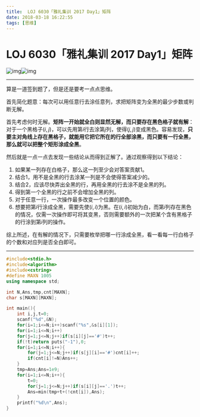 ```yaml
---
title:  LOJ 6030「雅礼集训 2017 Day1」矩阵
date: 2018-03-18 16:22:55
tags: [思维]
---
```

# LOJ 6030「雅礼集训 2017 Day1」矩阵

![img](http://oi.nks.edu.cn/Content/Uploads/yy2.jpg)![img](http://oi.nks.edu.cn/Content/Uploads/yy22.jpg)

---



算是一道签到题了，但是还是要考一点点思维。

首先简化题意：每次可以用任意行去涂任意列，求把矩阵变为全黑的最少步数或判断无解。



首先考虑何时无解。**矩阵一开始就全白则显然无解，而只要存在黑色格子就有解**：对于一个黑格子$(i,j)$，可以先用第$i$行去涂第$j$列，使得$(j,j)$变成黑色。容易发现，**只要主对角线上存在黑格子，就能用它把它所在的行全部涂黑，而只要有一行全黑，那么就可以把整个矩形涂成全黑**。



然后就是一点一点去发现一些结论从而得到正解了。通过观察得到以下结论：

1. 如果某一列存在白格子，那么这一列至少会对答案贡献1。
2. 结合1，用不是全黑的行去涂某一列是不会使得答案减少的。
3. 结合2，应该尽快弄出全黑的行，再用全黑的行去涂不是全黑的列。
4. 得到第一个全黑的行之前不会增加全黑的列。
5. 对于任意一行，一次操作最多改变一个位置的颜色。
6. 想要把第$i$行涂成全黑，需要先使$(i,i)$为黑。在$(i,i)$初始为白，而第$i$列存在黑色的情况，仅需一次操作即可将其变黑，否则需要额外的一次把某个含有黑格子的行涂到第$i$列的操作。



综上所述，在有解的情况下，只需要枚举把哪一行涂成全黑，看一看每一行白格子的个数和对应列是否全白即可。



---

```c++
#include<stdio.h>
#include<algorithm>
#include<cstring>
#define MAXN 1005
using namespace std;

int N,Ans,tmp,cnt[MAXN];
char s[MAXN][MAXN];

int main(){
	int i,j,t=0;
	scanf("%d",&N);
	for(i=1;i<=N;i++)scanf("%s",&s[i][1]);
	for(i=1;i<=N;i++)
	for(j=1;j<=N;j++)if(s[i][j]=='#')t++;
	if(!t)return puts("-1"),0;
	for(i=1;i<=N;i++){
		for(j=1;j<=N;j++)if(s[j][i]=='#')cnt[i]++;
		if(cnt[i]!=N)Ans++;
	}
	tmp=Ans;Ans=1e9;
	for(i=1;i<=N;i++){
		t=0;
		for(j=1;j<=N;j++)if(s[i][j]=='.')t++;
		Ans=min(tmp+t+(!cnt[i]),Ans);
	}
	printf("%d\n",Ans);
}
```

